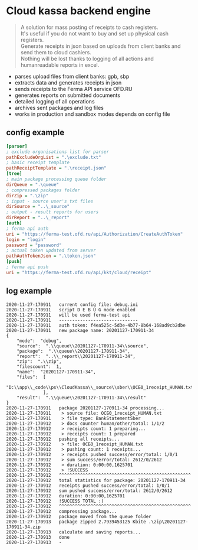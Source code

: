 # Cloud kassa backend engine
> A solution for mass posting of receipts to cash registers.  
> It's useful if you do not want to buy and set up physical cash registers.  
> Generate receipts in json based on uploads from client banks and send them to cloud cashiers.  
> Nothing will be lost thanks to logging of all actions and humanreadable reports in excel.

+ parses upload files from client banks: gpb, sbp
+ extracts data and generates receipts in json
+ sends receipts to the Ferma API service OFD.RU
+ generates reports on submitted documents
+ detailed logging of all operations
+ archives sent packages and log files
+ works in production and sandbox modes depends on config file

config example
---
```ini
[parser]
; exclude organisations list for parser
pathExcludeOrgList = ".\exclude.txt"
; basic receipt template
pathReceiptTemplate = ".\receipt.json"
[tree]
; main package processing queue folder
dirQueue = ".\queue"
; compressed packages folder
dirZip = ".\zip"
; input - source user's txt files
dirSource = "..\_source"
; output - result reports for users
dirReport = "..\_report"
[auth]
; ferma api auth
uri = "https://ferma-test.ofd.ru/api/Authorization/CreateAuthToken"
login = "login"
password = "password"
; actual token updated from server
pathAuthTokenJson = ".\token.json"
[push]
; ferma api push
uri = "https://ferma-test.ofd.ru/api/kkt/cloud/receipt"
```
log example
---
```
2020-11-27-170911	current config file: debug.ini
2020-11-27-170911	script D E B U G mode enabled
2020-11-27-170911	will be used ferma-test api
2020-11-27-170911	------------------------------
2020-11-27-170911	auth token: f4ea525c-5d3e-4b77-8b64-168ad9cb2dbe
2020-11-27-170911	new package name: 20201127-170911-34
{
    "mode":  "debug",
    "source":  ".\\queue\\20201127-170911-34\\source",
    "package":  ".\\queue\\20201127-170911-34",
    "report":  "..\\_report\\20201127-170911-34",
    "zip":  ".\\zip",
    "filescount":  1,
    "name":  "20201127-170911-34",
    "files":  [
                  "D:\\app\\_code\\ps\\CloudKassa\\_source\\sber\\ОСБ0_1receipt_HUMAN.txt"
              ],
    "result":  ".\\queue\\20201127-170911-34\\result"
}
2020-11-27-170911	package 20201127-170911-34 processing...
2020-11-27-170911	 > source file: ОСБ0_1receipt_HUMAN.txt
2020-11-27-170911	 > file type: BankStatementSber
2020-11-27-170912	 > docs counter human/other/total: 1/1/2
2020-11-27-170912	 > receipts count: 1 preparing...
2020-11-27-170912	 > receipts count: 1 prepared
2020-11-27-170912	pushing all receipts...
2020-11-27-170912	 > file: ОСБ0_1receipt_HUMAN.txt
2020-11-27-170912	 > pushing count: 1 receipts...
2020-11-27-170912	 > receipts pushed success/error/total: 1/0/1
2020-11-27-170912	 > sum success/error/total: 2612/0/2612
2020-11-27-170912	 > duration: 0:00:00,1625701
2020-11-27-170912	 > !SUCCESS
2020-11-27-170912	^^^^^^^^^^^^^^^^^^^^^^^^^^^^^^^^^^^^^^^^^^^^^^^^^^
2020-11-27-170912	total statistics for package: 20201127-170911-34
2020-11-27-170912	receipts pushed success/error/total: 1/0/1
2020-11-27-170912	sum pushed success/error/total: 2612/0/2612
2020-11-27-170912	duration: 0:00:00,1625701
2020-11-27-170912	!SUCCESS TOTAL :)
2020-11-27-170912	^^^^^^^^^^^^^^^^^^^^^^^^^^^^^^^^^^^^^^^^^^^^^^^^^^
2020-11-27-170912	compressing package...
2020-11-27-170912	package moved from the queue folder
2020-11-27-170913	package zipped 2.7939453125 Kbite .\zip\20201127-170911-34.zip
2020-11-27-170913	calculate and saving reports...
2020-11-27-170913	done
2020-11-27-170913	-
```


